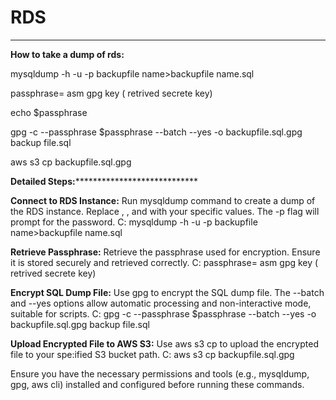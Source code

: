 # RDS
--------------------------------------------------------
**How to take a dump of rds:**

mysqldump -h <end point of rds> -u <username of rds> -p backupfile name>backupfile name.sql

passphrase= asm gpg key ( retrived secrete key)

echo $passphrase

gpg -c --passphrase $passphrase --batch --yes -o backupfile.sql.gpg backup file.sql

aws s3 cp backupfile.sql.gpg <s3 path>
 
******************Detailed Steps:**********************************************

**Connect to RDS Instance:**
Run mysqldump command to create a dump of the RDS instance. Replace <RDS Endpoint>, <RDS Username>, and <BackupFileName> with your specific values. The -p flag will prompt for the password.
C: mysqldump -h <end point of rds> -u <username of rds> -p backupfile name>backupfile name.sql

**Retrieve Passphrase:**
Retrieve the passphrase used for encryption. Ensure it is stored securely and retrieved correctly.
C: passphrase= asm gpg key ( retrived secrete key)

**Encrypt SQL Dump File:**
Use gpg to encrypt the SQL dump file. The --batch and --yes options allow automatic processing and non-interactive mode, suitable for scripts.
C: gpg -c --passphrase $passphrase --batch --yes -o backupfile.sql.gpg backup file.sql

**Upload Encrypted File to AWS S3:**
Use aws s3 cp to upload the encrypted file to your spe:ified S3 bucket path.
C: aws s3 cp backupfile.sql.gpg <s3 path>

Ensure you have the necessary permissions and tools (e.g., mysqldump, gpg, aws cli) installed and configured before running these commands.
